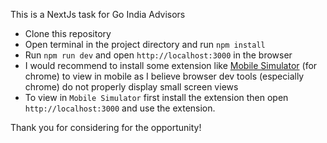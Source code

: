 This is a NextJs task for Go India Advisors

- Clone this repository
- Open terminal in the project directory and run `npm install`
- Run `npm run dev` and open `http://localhost:3000` in the browser
- I would recommend to install some extension like [Mobile Simulator](https://chrome.google.com/webstore/detail/mobile-simulator-responsi/ckejmhbmlajgoklhgbapkiccekfoccmk) (for chrome) to view in mobile as I believe browser dev tools (especially chrome) do not properly display small screen views
- To view in `Mobile Simulator` first install the extension then open `http://localhost:3000` and use the extension.

Thank you for considering for the opportunity!
